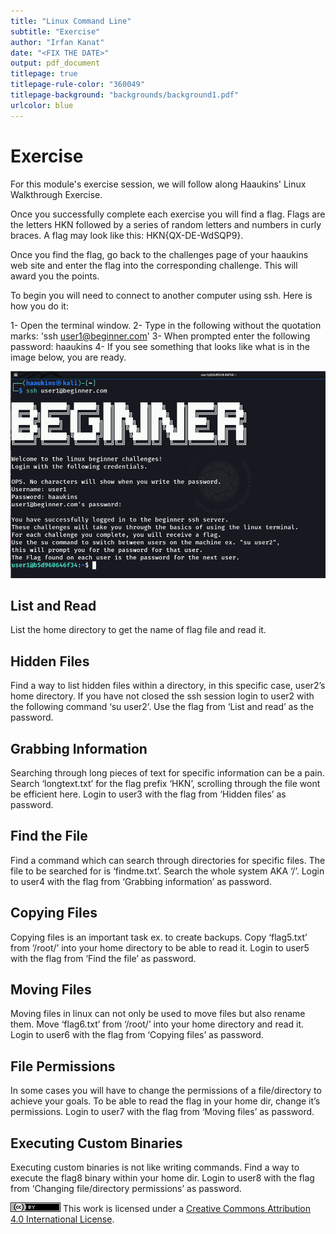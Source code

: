 ```yaml
---
title: "Linux Command Line"
subtitle: "Exercise"
author: "Irfan Kanat"
date: "<FIX THE DATE>"
output: pdf_document
titlepage: true
titlepage-rule-color: "360049"
titlepage-background: "backgrounds/background1.pdf"
urlcolor: blue
---
```


# Exercise

For this module's exercise session, we will follow along Haaukins' Linux Walkthrough Exercise.

Once you successfully complete each exercise you will find a flag. Flags are the letters HKN followed by a series of random letters and numbers in curly braces. A flag may look like this: HKN{QX-DE-WdSQP9}.

Once you find the flag, go back to the challenges page of your haaukins web site and enter the flag into the corresponding challenge. This will award you the points.

To begin you will need to connect to another computer using ssh. Here is how you do it:

1- Open the terminal window.
2- Type in the following without the quotation marks: 'ssh user1@beginner.com'
3- When prompted enter the following password: haaukins
4- If you see something that looks like what is in the image below, you are ready.

![SSH connection successful](figures/Exercise1.png)

## List and Read

List the home directory to get the name of flag file and read it.

## Hidden Files

Find a way to list hidden files within a directory, in this specific case, user2’s home directory. If you have not closed the ssh session login to user2 with the following command ‘su user2’. Use the flag from ‘List and read’ as the password.

## Grabbing Information

Searching through long pieces of text for specific information can be a pain. Search ‘longtext.txt’ for the flag prefix ‘HKN’, scrolling through the file wont be efficient here. Login to user3 with the flag from ‘Hidden files’ as password.

## Find the File

Find a command which can search through directories for specific files. The file to be searched for is ‘findme.txt’. Search the whole system AKA ‘/’. Login to user4 with the flag from ‘Grabbing information’ as password.

## Copying Files

Copying files is an important task ex. to create backups. Copy ‘flag5.txt’ from ‘/root/’ into your home directory to be able to read it. Login to user5 with the flag from ‘Find the file’ as password.

## Moving Files

Moving files in linux can not only be used to move files but also rename them. Move ‘flag6.txt’ from ‘/root/’ into your home directory and read it. Login to user6 with the flag from ‘Copying files’ as password.

## File Permissions

In some cases you will have to change the permissions of a file/directory to achieve your goals. To be able to read the flag in your home dir, change it’s permissions. Login to user7 with the flag from ‘Moving files’ as password.

## Executing Custom Binaries

Executing custom binaries is not like writing commands. Find a way to execute the flag8 binary within your home dir. Login to user8 with the flag from ‘Changing file/directory permissions’ as password.



![CC4](CC4.png) This work is licensed under a [Creative Commons Attribution 4.0 International License](http://creativecommons.org/licenses/by/4.0/).